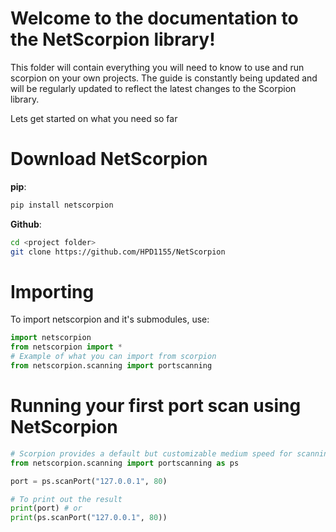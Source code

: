# Welcome to the documentation to the NetScorpion library!
This folder will contain everything you will need to know to use and run scorpion on your own projects.
The guide is constantly being updated and will be regularly updated to reflect the latest changes to the Scorpion library.

Lets get started on what you need so far

# Download NetScorpion

**pip**:
```bash
pip install netscorpion
```
**Github**:
```bash
cd <project folder>
git clone https://github.com/HPD1155/NetScorpion
```

# Importing

To import netscorpion and it's submodules, use:
```python
import netscorpion
from netscorpion import *
# Example of what you can import from scorpion
from netscorpion.scanning import portscanning
```

# Running your first port scan using NetScorpion

```python
# Scorpion provides a default but customizable medium speed for scanning ports, but it is accurate
from netscorpion.scanning import portscanning as ps

port = ps.scanPort("127.0.0.1", 80)

# To print out the result
print(port) # or
print(ps.scanPort("127.0.0.1", 80))
```